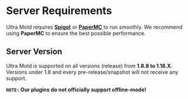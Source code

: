 # Server Requirements
Ultra Motd requires **[Spigot](https://getbukkit.org/download/spigot)** or **[PaperMC](https://papermc.io/downloads)** to run smoothly. 
We recommend using **PaperMC** to ensure the best possible performance.
<br>

## Server Version
Ultra Motd is supported on all versions (release) from **1.8.8 to 1.18.X**. Versions under 1.8 and every pre-release/snapshot will not receive any support.
<br>

**`NOTE:` Our plugins do not officially support offline-mode!**
<br>
